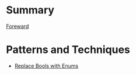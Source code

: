 # Summary

[Foreward](./foreward.md)

# Patterns and Techniques

- [Replace Bools with Enums](./replace_bools_with_enums.md)
